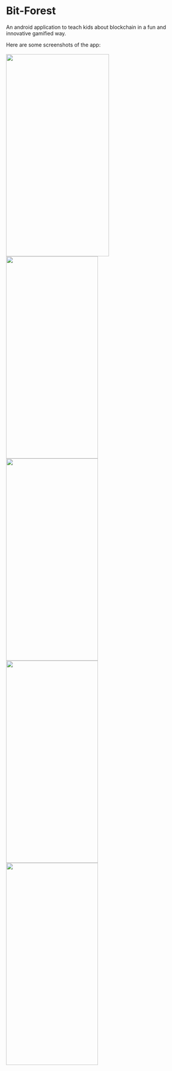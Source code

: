 # Bit-Forest
An android application to teach kids about blockchain in a fun and innovative gamified way.

Here are some screenshots of the app:
<br><br>
<img src="https://user-images.githubusercontent.com/24875366/47953721-7d542880-dfa7-11e8-8b37-1058d2732ea6.jpg" width="280" height="550" /><br>
<img src="https://user-images.githubusercontent.com/24875366/47953722-7decbf00-dfa7-11e8-95c0-ce8bafe572f8.jpg" width="250" height="550" /><br>
<img src="https://user-images.githubusercontent.com/24875366/47953725-7e855580-dfa7-11e8-96aa-65d12d6b2ef4.jpg" width="250" height="550" /><br>
<img src="https://user-images.githubusercontent.com/24875366/47953723-7decbf00-dfa7-11e8-8e53-c12182a92b01.jpg" width="250" height="550" /><br>
<img src="https://user-images.githubusercontent.com/24875366/47953724-7e855580-dfa7-11e8-97ba-197480e73a78.jpg" width="250" height="550" />
